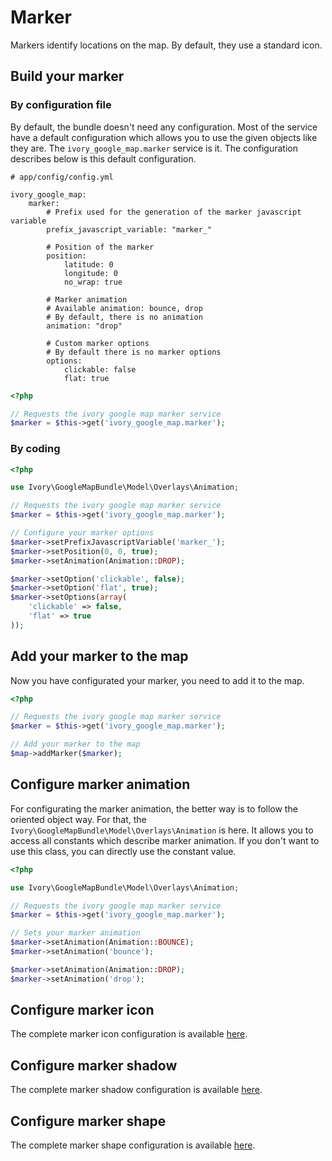 # Marker

Markers identify locations on the map. By default, they use a standard icon.

## Build your marker

### By configuration file

By default, the bundle doesn't need any configuration. Most of the service have a default configuration which allows you to use the given objects like they are.
The ``ivory_google_map.marker`` service is it. The configuration describes below is this default configuration.

```
# app/config/config.yml

ivory_google_map:
    marker:
        # Prefix used for the generation of the marker javascript variable
        prefix_javascript_variable: "marker_"

        # Position of the marker
        position:
            latitude: 0
            longitude: 0
            no_wrap: true

        # Marker animation
        # Available animation: bounce, drop
        # By default, there is no animation
        animation: "drop"

        # Custom marker options
        # By default there is no marker options
        options:
            clickable: false
            flat: true
```

``` php
<?php

// Requests the ivory google map marker service
$marker = $this->get('ivory_google_map.marker');
```

### By coding

``` php
<?php

use Ivory\GoogleMapBundle\Model\Overlays\Animation;

// Requests the ivory google map marker service
$marker = $this->get('ivory_google_map.marker');

// Configure your marker options
$marker->setPrefixJavascriptVariable('marker_');
$marker->setPosition(0, 0, true);
$marker->setAnimation(Animation::DROP);

$marker->setOption('clickable', false);
$marker->setOption('flat', true);
$marker->setOptions(array(
    'clickable' => false,
    'flat' => true
));
```

## Add your marker to the map

Now you have configurated your marker, you need to add it to the map.

``` php
<?php

// Requests the ivory google map marker service
$marker = $this->get('ivory_google_map.marker');

// Add your marker to the map
$map->addMarker($marker);
```

## Configure marker animation

For configurating the marker animation, the better way is to follow the oriented object way. For that, the ``Ivory\GoogleMapBundle\Model\Overlays\Animation`` is here.
It allows you to access all constants which describe marker animation. If you don't want to use this class, you can directly use the constant value.

``` php
<?php

use Ivory\GoogleMapBundle\Model\Overlays\Animation;

// Requests the ivory google map marker service
$marker = $this->get('ivory_google_map.marker');

// Sets your marker animation
$marker->setAnimation(Animation::BOUNCE);
$marker->setAnimation('bounce');

$marker->setAnimation(Animation::DROP);
$marker->setAnimation('drop');
```

## Configure marker icon

The complete marker icon configuration is available [here](http://github.com/egeloen/IvoryGoogleMapBundle/blob/master/Resources/doc/usage/overlays/marker_image.md).

## Configure marker shadow

The complete marker shadow configuration is available [here](http://github.com/egeloen/IvoryGoogleMapBundle/blob/master/Resources/doc/usage/overlays/marker_shadow.md).

## Configure marker shape

The complete marker shape configuration is available [here](http://github.com/egeloen/IvoryGoogleMapBundle/blob/master/Resources/doc/usage/overlays/marker_shape.md).
